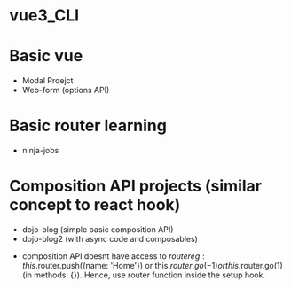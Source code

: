 # vue3_CLI

# Basic vue 
- Modal Proejct
- Web-form (options API)

# Basic router learning
- ninja-jobs

# Composition API projects (similar concept to react hook)
- dojo-blog (simple basic composition API)
- dojo-blog2 (with async code and composables)

* composition API doesnt have access to $router eg: this.$router.push({name: 'Home'}) or this.$router.go(-1) or this.$router.go(1) (in methods: {}). Hence, use router function inside the setup hook.